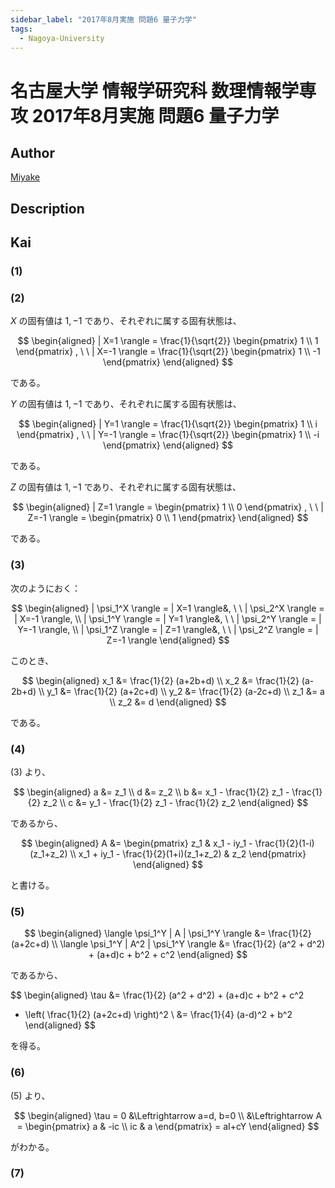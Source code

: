```yaml
---
sidebar_label: "2017年8月実施 問題6 量子力学"
tags:
  - Nagoya-University
---
```

# 名古屋大学 情報学研究科 数理情報学専攻 2017年8月実施 問題6 量子力学

## **Author**
[Miyake](https://miyake.github.io/exams/index.html)

## **Description**

## **Kai**
### (1)

### (2)
$X$ の固有値は $1,-1$ であり、それぞれに属する固有状態は、

$$
\begin{aligned}
| X=1 \rangle
= \frac{1}{\sqrt{2}}
\begin{pmatrix} 1 \\ 1 \end{pmatrix}
, \ \ 
| X=-1 \rangle
= \frac{1}{\sqrt{2}}
\begin{pmatrix} 1 \\ -1 \end{pmatrix}
\end{aligned}
$$

である。

$Y$ の固有値は $1,-1$ であり、それぞれに属する固有状態は、

$$
\begin{aligned}
| Y=1 \rangle
= \frac{1}{\sqrt{2}}
\begin{pmatrix} 1 \\ i \end{pmatrix}
, \ \ 
| Y=-1 \rangle
= \frac{1}{\sqrt{2}}
\begin{pmatrix} 1 \\ -i \end{pmatrix}
\end{aligned}
$$

である。

$Z$ の固有値は $1,-1$ であり、それぞれに属する固有状態は、

$$
\begin{aligned}
| Z=1 \rangle
= \begin{pmatrix} 1 \\ 0 \end{pmatrix}
, \ \ 
| Z=-1 \rangle
= \begin{pmatrix} 0 \\ 1 \end{pmatrix}
\end{aligned}
$$

である。

### (3)
次のようにおく：

$$
\begin{aligned}
| \psi_1^X \rangle = | X=1  \rangle&, \ \ 
| \psi_2^X \rangle = | X=-1 \rangle,
\\
| \psi_1^Y \rangle = | Y=1  \rangle&, \ \ 
| \psi_2^Y \rangle = | Y=-1 \rangle,
\\
| \psi_1^Z \rangle = | Z=1  \rangle&, \ \ 
| \psi_2^Z \rangle = | Z=-1 \rangle
\end{aligned}
$$

このとき、

$$
\begin{aligned}
x_1 &= \frac{1}{2} (a+2b+d)
\\
x_2 &= \frac{1}{2} (a-2b+d)
\\
y_1 &= \frac{1}{2} (a+2c+d)
\\
y_2 &= \frac{1}{2} (a-2c+d)
\\
z_1 &= a
\\
z_2 &= d
\end{aligned}
$$

である。

### (4)
(3) より、

$$
\begin{aligned}
a &= z_1
\\
d &= z_2
\\
b &= x_1 - \frac{1}{2} z_1 - \frac{1}{2} z_2
\\
c &= y_1 - \frac{1}{2} z_1 - \frac{1}{2} z_2
\end{aligned}
$$

であるから、

$$
\begin{aligned}
A
&=
\begin{pmatrix}
z_1
&
x_1 - iy_1 - \frac{1}{2}(1-i)(z_1+z_2)
\\
x_1 + iy_1 - \frac{1}{2}(1+i)(z_1+z_2)
&
z_2
\end{pmatrix}
\end{aligned}
$$

と書ける。

### (5)

$$
\begin{aligned}
\langle \psi_1^Y | A | \psi_1^Y \rangle
&=
\frac{1}{2} (a+2c+d)
\\
\langle \psi_1^Y | A^2 | \psi_1^Y \rangle
&=
\frac{1}{2} (a^2 + d^2) + (a+d)c + b^2 + c^2
\end{aligned}
$$

であるから、

$$
\begin{aligned}
\tau
&=
\frac{1}{2} (a^2 + d^2) + (a+d)c + b^2 + c^2
- \left( \frac{1}{2} (a+2c+d) \right)^2
\\
&=
\frac{1}{4} (a-d)^2 + b^2
\end{aligned}
$$

を得る。

### (6)
(5) より、

$$
\begin{aligned}
\tau = 0
&\Leftrightarrow
a=d, b=0
\\
&\Leftrightarrow
A
= \begin{pmatrix} a & -ic \\ ic & a \end{pmatrix}
= aI+cY
\end{aligned}
$$

がわかる。

### (7)